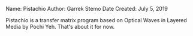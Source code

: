 Name: Pistachio
Author: Garrek Stemo
Date Created: July 5, 2019


Pistachio is a transfer matrix program based on Optical Waves in Layered Media by Pochi Yeh. That's about it for now.
